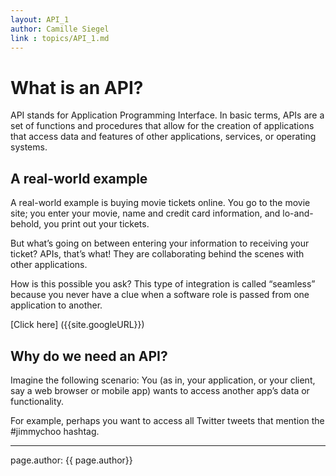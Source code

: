 ```yaml
---
layout: API_1
author: Camille Siegel
link : topics/API_1.md
---
```

# What is an API?
API stands for Application Programming Interface. In basic terms, APIs are a set of functions and procedures that allow for the creation of applications that access data and features of other applications, services, or operating systems.

## A real-world example
A real-world example is buying movie tickets online. You go to the movie site; you enter your movie, name and credit card information, and lo-and-behold, you print out your tickets.

But what’s going on between entering your information to receiving your ticket? APIs, that’s what! They are collaborating behind the scenes with other applications.

How is this possible you ask? This type of integration is called “seamless” because you never have a clue when a software role is passed from one application to another.

[Click here] ({{site.googleURL}})

## Why do we need an API?
Imagine the following scenario: You (as in, your application, or your client, say a web browser or mobile app) wants to access another app’s data or functionality.

For example, perhaps you want to access all Twitter tweets that mention the #jimmychoo hashtag.

------
page.author: {{ page.author}}